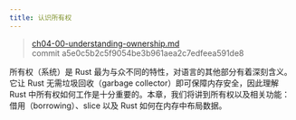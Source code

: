 ```yaml
---
title: 认识所有权
---
```


> [ch04-00-understanding-ownership.md](https://github.com/rust-lang/book/blob/main/src/ch04-00-understanding-ownership.md)
> <br>
> commit a5e0c5b2c5f9054be3b961aea2c7edfeea591de8

所有权（系统）是 Rust 最为与众不同的特性，对语言的其他部分有着深刻含义。它让 Rust 无需垃圾回收（garbage collector）即可保障内存安全，因此理解 Rust 中所有权如何工作是十分重要的。本章，我们将讲到所有权以及相关功能：借用（borrowing）、slice 以及 Rust 如何在内存中布局数据。
